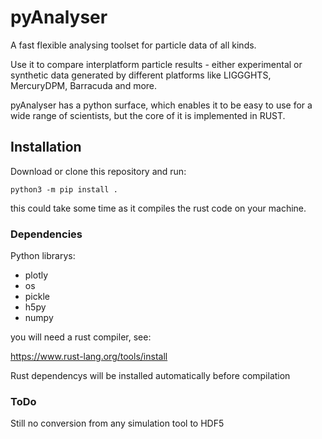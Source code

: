 # pyAnalyser

A fast flexible analysing toolset for particle data of all kinds.

Use it to compare interplatform particle results - either experimental
or synthetic data generated by different platforms like LIGGGHTS, MercuryDPM, 
Barracuda and more. 

pyAnalyser has a python surface, which enables it to be easy to use for a wide range of 
scientists, but the core of it is implemented in RUST. 


## Installation

Download or clone this repository and run:

    python3 -m pip install .

this could take some time as it compiles the rust code on your machine. 

### Dependencies

Python librarys:
  - plotly
  - os
  - pickle
  - h5py
  - numpy

you will need a rust compiler, see:

https://www.rust-lang.org/tools/install

Rust dependencys will be installed automatically before compilation



### ToDo
Still no conversion from any simulation tool to HDF5 
